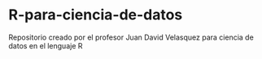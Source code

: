 # R-para-ciencia-de-datos
Repositorio creado por el profesor Juan David Velasquez para ciencia de datos en el lenguaje R 
